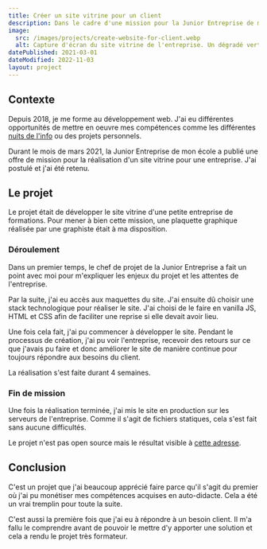 ```yaml
---
title: Créer un site vitrine pour un client
description: Dans le cadre d'une mission pour la Junior Entreprise de mon école, j'ai eu l'opportunité de travailler pour une entreprise.
image:
  src: /images/projects/create-website-for-client.webp
  alt: Capture d'écran du site vitrine de l'entreprise. Un dégradé vertical du bleu au orange fait le fond. Une image d'une formation est présent sur la droite. Le texte "Les formations qui créent de l'expérience" est présent sur la gauche.
datePublished: 2021-03-01
dateModified: 2022-11-03
layout: project
---
```


## Contexte

Depuis 2018, je me forme au développement web. J'ai eu différentes opportunités de mettre en oeuvre mes compétences comme les différentes [nuits de l'info](./involvement-in-nuit-de-linfo) ou des projets personnels.

Durant le mois de mars 2021, la Junior Entreprise de mon école a publié une offre de mission pour la réalisation d'un site vitrine pour une entreprise. J'ai postulé et j'ai été retenu.

## Le projet

Le projet était de développer le site vitrine d'une petite entreprise de formations. Pour mener à bien cette mission, une plaquette graphique réalisée par une graphiste était à ma disposition.

### Déroulement

Dans un premier temps, le chef de projet de la Junior Entreprise a fait un point avec moi pour m'expliquer les enjeux du projet et les attentes de l'entreprise.

Par la suite, j'ai eu accès aux maquettes du site. J'ai ensuite dû choisir une stack technologique pour réaliser le site. J'ai choisi de le faire en vanilla JS, HTML et CSS afin de faciliter une reprise si elle devait avoir lieu.

Une fois cela fait, j'ai pu commencer à développer le site. Pendant le processus de création, j'ai pu voir l'entreprise, recevoir des retours sur ce que j'avais pu faire et donc améliorer le site de manière continue pour toujours répondre aux besoins du client.

La réalisation s'est faite durant 4 semaines.

### Fin de mission

Une fois la réalisation terminée, j'ai mis le site en production sur les serveurs de l'entreprise. Comme il s'agit de fichiers statiques, cela s'est fait sans aucune difficultés.

Le projet n'est pas open source mais le résultat visible à [cette adresse](https://lfe-formation.fr).

## Conclusion

C'est un projet que j'ai beaucoup apprécié faire parce qu'il s'agit du premier où j'ai pu monétiser mes compétences acquises en auto-didacte. Cela a été un vrai tremplin pour toute la suite.

C'est aussi la première fois que j'ai eu à répondre à un besoin client. Il m'a fallu le comprendre avant de pouvoir le mettre d'y apporter une solution et cela a rendu le projet très formateur.
